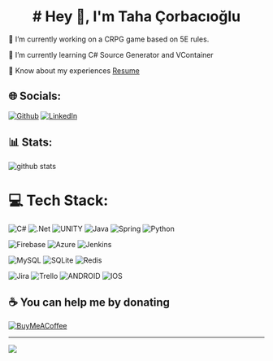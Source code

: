 <h1 align="center"> # Hey 👋, I'm Taha Çorbacıoğlu </h1>

🔭 I’m currently working on a CRPG game based on 5E rules.

🌱 I’m currently learning C# Source Generator and VContainer

📄 Know about my experiences [Resume](https://tahacorbaci.github.io/)


## 🌐 Socials:
[![Github](https://img.shields.io/badge/-@Serenity%20Games-%23181717.svg?logo=Github)](https://github.com/tahacorbaci)
[![LinkedIn](https://img.shields.io/badge/Taha%20Çorbacıoğlu-%230077B5.svg?logo=linkedin&logoColor=white)](https://linkedin.com/in/mehmet-taha-çorbacıoğlu-65ab7b115)

## 📊 Stats:
![github stats](https://github-readme-stats.vercel.app/api?username=tahacorbaci&theme=dracula&hide_border=false&include_all_commits=true&count_private=true)

# 💻 Tech Stack:
![C#](https://img.shields.io/badge/c%23-%23239120.svg?style=for-the-badge&logo=c-sharp&logoColor=white) 
![.Net](https://img.shields.io/badge/.NET-5C2D91?style=for-the-badge&logo=.net&logoColor=white) 
![UNITY](https://img.shields.io/badge/Unity-%2320232a.svg?style=for-the-badge&logo=unity&logoColor=white) 
![Java](https://img.shields.io/badge/java-%23ED8B00.svg?style=for-the-badge&logo=java&logoColor=white) 
![Spring](https://img.shields.io/badge/spring-%236DB33F.svg?style=for-the-badge&logo=spring&logoColor=white) 
![Python](https://img.shields.io/badge/python-3670A0?style=for-the-badge&logo=python&logoColor=ffdd54) 

![Firebase](https://img.shields.io/badge/firebase-%23039BE5.svg?style=for-the-badge&logo=firebase) 
![Azure](https://img.shields.io/badge/azure-%230072C6.svg?style=for-the-badge&logo=azure-devops&logoColor=white) 
![Jenkins](https://img.shields.io/badge/jenkins-%232C5263.svg?style=for-the-badge&logo=jenkins&logoColor=white) 

![MySQL](https://img.shields.io/badge/mysql-%2300f.svg?style=for-the-badge&logo=mysql&logoColor=white) 
![SQLite](https://img.shields.io/badge/sqlite-%2307405e.svg?style=for-the-badge&logo=sqlite&logoColor=white) 
![Redis](https://img.shields.io/badge/redis-%23DD0031.svg?style=for-the-badge&logo=redis&logoColor=white) 

![Jira](https://img.shields.io/badge/jira-%230A0FFF.svg?style=for-the-badge&logo=jira&logoColor=white) 
![Trello](https://img.shields.io/badge/Trello-%23026AA7.svg?style=for-the-badge&logo=Trello&logoColor=white) 
![ANDROID](https://img.shields.io/badge/android-%2320232a.svg?style=for-the-badge&logo=android&logoColor=%a4c639) 
![IOS](https://img.shields.io/badge/IOS-%2320232a.svg?style=for-the-badge&logo=apple&logoColor=white)

## ☕ You can help me by donating
[![BuyMeACoffee](https://img.shields.io/badge/Buy%20Me%20a%20Coffee-ffdd00?style=for-the-badge&logo=buy-me-a-coffee&logoColor=black)](https://www.buymeacoffee.com/tahacorbaci)
<!-- 
[![Ko-Fi](https://img.shields.io/badge/Ko--fi-F16061?style=for-the-badge&logo=ko-fi&logoColor=white)](https://ko-fi.com/tahacorbaci) 
-->
---
[![](https://visitcount.itsvg.in/api?id=tahacorbaci&icon=0&color=0)](https://visitcount.itsvg.in)